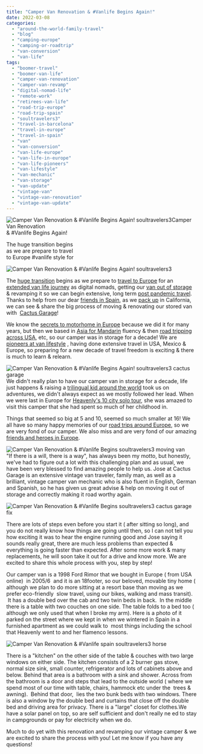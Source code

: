 ```yaml
---
title: "Camper Van Renovation & #Vanlife Begins Again!"
date: 2022-03-08
categories: 
  - "around-the-world-family-travel"
  - "blog"
  - "camping-europe"
  - "camping-or-roadtrip"
  - "van-conversion"
  - "van-life"
tags: 
  - "boomer-travel"
  - "boomer-van-life"
  - "camper-van-renovation"
  - "camper-van-revamp"
  - "digital-nomad-life"
  - "remote-work"
  - "retirees-van-life"
  - "road-trip-europe"
  - "road-trip-spain"
  - "soultravelers3"
  - "travel-in-barcelona"
  - "travel-in-europe"
  - "travel-in-spain"
  - "van"
  - "van-conversion"
  - "van-life-europe"
  - "van-life-in-europe"
  - "van-life-pioneers"
  - "van-lifestyle"
  - "van-mechanic"
  - "van-storage"
  - "van-update"
  - "vintage-van"
  - "vintage-van-renovation"
  - "vintage-van-update"
---
```


![Camper Van Renovation & #Vanlife Begins Again! soultravelers3 ](https://pub-ac94b3f306b24c0dba4238943c97f2e1.r2.dev/6a00e5502a9507883302942f9d09d6200c.jpg)Camper Van Renovation   
& #Vanlife Begins Again!

The huge transition begins  
as we are prepare to travel  
to Europe #vanlife style for

<!--more-->

![Camper Van Renovation & #Vanlife Begins Again! soultravelers3 ](https://pub-ac94b3f306b24c0dba4238943c97f2e1.r2.dev/6a00e5502a9507883302942f9d09dd200c.jpg)

The [huge transition](http://soultravelers3new.local/2022/03/putins-war-on-ukraine-world-change-travel.html#more) begins as we prepare to [travel to Europe](http://soultravelers3new.local/2022/02/europe-travel-with-friends-.html#more) for an [extended van life journey](http://soultravelers3new.local/2022/01/americans-van-life-in-europe-2022.html#more) as digital nomads, getting our [van out of storage](http://soultravelers3new.local/2022/02/storing-a-van-rv-camper-in-europe-vanlife-solutions-.html#more) & revamping it so we can begin extensive, long term [post pandemic travel](http://soultravelers3new.local/2021/10/ready-for-post-pandemic-boomer-empty-nest-travel-.html#more). Thanks to help from our dear [friends in Spain](http://soultravelers3new.local/2011/01/how-to-make-paella-in-spain-the-valencia-way-recipe-for-travel-foodie-lovers-of-traditional-food.html "paella cooking with friends in spain"), as we [pack up](http://soultravelers3new.local/2013/03/top-travel-tip-for-long-term-travel.html "packing tips") in California, we can see & share the big process of moving & renovating our stored van with  [Cactus Garage](https://www.cactusgarage.es)!  
  
We know the [secrets to motorhome in Europe](http://soultravelers3new.local/2010/05/camping-europe-in-a-motorhome-rv-5-best-sites-roadtrip-europe-family-travel-budget-best-price.html) because we did it for many years, but then we based in [Asia for Mandarin](http://soultravelers3new.local/2013/06/fluent-mandarin.html) fluency & then [road tripping across USA](http://soultravelers3new.local/2015/07/road-trip-across-america.html), etc, so our camper was in storage for a decade! We are [pioneers at van lifestyle](http://soultravelers3new.local/2010/02/new-york-times-qa-with-soultravelers3-on-frugal-traveler-nomadic-family-traveler-jeanne-dee.html) , having done extensive travel in USA, Mexico & Europe, so preparing for a new decade of travel freedom is exciting & there is much to learn & relearn.     
  
[](https://pub-ac94b3f306b24c0dba4238943c97f2e1.r2.dev/6a00e5502a950788330278806bb849200d-150x150-1.jpg)![Camper Van Renovation & #Vanlife Begins Again! soultravelers3  cactus garage](https://pub-ac94b3f306b24c0dba4238943c97f2e1.r2.dev/6a00e5502a9507883302942f9d0b20200c-150x150-1.jpg)[  
](https://pub-ac94b3f306b24c0dba4238943c97f2e1.r2.dev/6a00e5502a950788330278806bb849200d-150x150-1.jpg)We didn't really plan to have our camper van in storage for a decade, life just happens & raising a [trilingual kid around the world](http://soultravelers3new.local/2013/09/the-most-well-traveled-child-in-the-whole-world.html) took us on adventures, we didn't always expect as we mostly followed her lead. When we were last in Europe for [Heavenly's 10 city solo tour](http://soultravelers3new.local/2017/06/mozartignitetour-in-europe-mozart-dees-keynote-speech.html), she was amazed to visit this camper that she had spent so much of her childhood in.  
  
Things that seemed so big at 5 and 10, seemed so much smaller at 16! We all have so many happy memories of our [road trips around Europe](http://soultravelers3new.local/2009/06/-6-month-european-family-road-trip-09.html), so we are very fond of our camper. We also miss and are very fond of our amazing [friends and heroes in Europe](http://soultravelers3new.local/2017/10/heroes-travel-and-gratitude-.html).   
  
![Camper Van Renovation & #Vanlife Begins soultravelers3 moving van ](https://pub-ac94b3f306b24c0dba4238943c97f2e1.r2.dev/6a00e5502a9507883302942f9d0c7b200c.jpg)  
"If there is a will, there is a way", has always been my motto, but honestly, we've had to figure out a lot with this challenging plan and as usual, we have been very blessed to find amazing people to help us. Jose at Cactus Garage is an extensive vintage van traveler, family man, as well as a brilliant, vintage camper van mechanic who is also fluent in English, German and Spanish, so he has given us great advise & help on moving it out of storage and correctly making it road worthy again.   
  
![Camper Van Renovation & #Vanlife Begins soultravelers3 cactus garage fix](https://pub-ac94b3f306b24c0dba4238943c97f2e1.r2.dev/6a00e5502a950788330278806f54bd200d.jpg)  
  
There are lots of steps even before you start it ( after sitting so long), and you do not really know how things are going until then, so I can not tell you how exciting it was to hear the engine running good and Jose saying it sounds really great, there are much less problems than expected & everything is going faster than expected. After some more work & many replacements, he will soon take it out for a drive and know more. We are excited to share this whole process with you, step by step!   
  
Our camper van is a 1998 Ford Rimor that we bought in Europe ( from USA online)  in 2005/6  and it is an 18footer, so our beloved, movable tiny home ( although we plan to do more sitting at a resort base than moving as we prefer eco-friendly  slow travel, using our bikes, walking and mass transit).  It has a double bed over the cab and two twin beds in back.  In the middle there is a table with two couches on one side. The table folds to a bed too ( although we only used that when I broke my arm). Here is a photo of it parked on the street where we kept in when we wintered in Spain in a furnished apartment as we could walk to  most things including the school that Heavenly went to and her flamenco lessons.   
  
![Camper Van Renovation & #Vanlife spain soultravelers3 horse ](https://pub-ac94b3f306b24c0dba4238943c97f2e1.r2.dev/6a00e5502a950788330278806f55b3200d.jpg)  
  
There is a "kitchen" on the other side of the table & couches with two large windows on either side. The kitchen consists of a 2 burner gas stove, normal size sink, small counter, refrigerator and lots of cabinets above and below. Behind that area is a bathroom with a sink and shower. Across from the bathroom is a door and steps that lead to the outside world ( where we spend most of our time with table, chairs, hammock etc under the  trees & awning).  Behind that door,  lies the two bunk beds with two windows. There is also a window by the double bed and curtains that close off the double bed and driving area for privacy. There is a "large" closet for clothes.We have a solar panel on top, so are self sufficient and don't really ne ed to stay in campgrounds or pay for electricity when we do.  
  
  
Much to do yet with this renovation and revamping our vintage camper & we are excited to share the process with you! Let me know if you have any questions!
